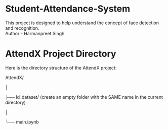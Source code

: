 # Student-Attendance-System
This project is designed to help understand the concept of face detection and recognition.
<br>
Author - Harmanpreet Singh

# AttendX Project Directory

Here is the directory structure of the AttendX project:

AttendX/

│

├── ld_dataset/ (create an empty folder with the SAME name in the current directory)

│

└── main.ipynb

